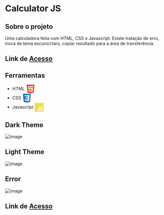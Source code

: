 # Calculator JS
## Sobre o projeto
Uma calculadora feita com HTML, CSS e Javascript. Existe tratação de erro, troca de tema escuro/claro, copiar resultado para a área de transferência.

## Link de [Acesso](https://athena272.github.io/calculator-js/)


## Ferramentas 

- HTML <img align="center" alt="Gui-HTML" height="30" width="30" src="https://raw.githubusercontent.com/devicons/devicon/master/icons/html5/html5-original.svg">
- CSS <img align="center" alt="Gui-CSS" height="30" width="30" src="https://raw.githubusercontent.com/devicons/devicon/master/icons/css3/css3-original.svg">
- Javascript <img align="center" alt="Gui-Js" height="30" width="30" src="https://raw.githubusercontent.com/devicons/devicon/master/icons/javascript/javascript-plain.svg"> 

## Dark Theme
![image](https://user-images.githubusercontent.com/58920070/202896535-e28c0d8b-ada3-480e-b57b-79ad424de269.png)

## Light Theme
![image](https://user-images.githubusercontent.com/58920070/202896549-3ee0ce1c-d933-4073-8162-71d24c27f7c3.png)

## Error
![image](https://user-images.githubusercontent.com/58920070/202896519-1c9d1900-2c9d-4eaa-bb21-332b613dd542.png)

## Link de [Acesso](https://athena272.github.io/calculator-js/)
